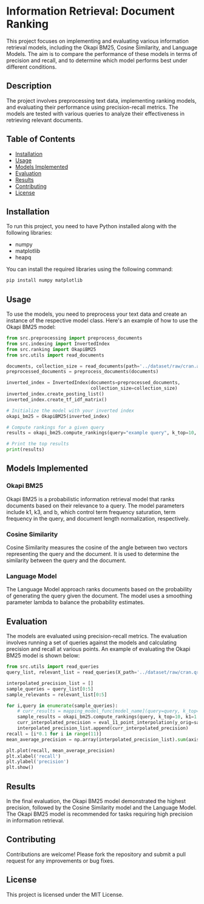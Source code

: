 # Information Retrieval: Document Ranking

This project focuses on implementing and evaluating various information retrieval models, including the Okapi BM25, Cosine Similarity, and Language Models. The aim is to compare the performance of these models in terms of precision and recall, and to determine which model performs best under different conditions.

## Description

The project involves preprocessing text data, implementing ranking models, and evaluating their performance using precision-recall metrics. The models are tested with various queries to analyze their effectiveness in retrieving relevant documents.

## Table of Contents

- [Installation](#installation)
- [Usage](#usage)
- [Models Implemented](#models-implemented)
- [Evaluation](#evaluation)
- [Results](#results)
- [Contributing](#contributing)
- [License](#license)

## Installation

To run this project, you need to have Python installed along with the following libraries:

- numpy
- matplotlib
- heapq

You can install the required libraries using the following command:

```bash
pip install numpy matplotlib
```

## Usage

To use the models, you need to preprocess your text data and create an instance of the respective model class. Here's an example of how to use the Okapi BM25 model:

```python
from src.preprocessing import preprocess_documents
from src.indexing import InvertedIndex
from src.ranking import OkapiBM25
from src.utils import read_documents

documents, collection_size = read_documents(path='../dataset/raw/cran.all.1400')
preprocessed_documents = preprocess_documents(documents)

inverted_index = InvertedIndex(documents=preprocessed_documents,
                               collection_size=collection_size)
inverted_index.create_posting_list()
inverted_index.create_tf_idf_matrix()

# Initialize the model with your inverted index
okapi_bm25 = OkapiBM25(inverted_index)

# Compute rankings for a given query
results = okapi_bm25.compute_rankings(query="example query", k_top=10, k1=1.5, k3=1.5, b=0.75, method='long')

# Print the top results
print(results)
```

## Models Implemented

### Okapi BM25

Okapi BM25 is a probabilistic information retrieval model that ranks documents based on their relevance to a query. The model parameters include k1, k3, and b, which control term frequency saturation, term frequency in the query, and document length normalization, respectively.

### Cosine Similarity

Cosine Similarity measures the cosine of the angle between two vectors representing the query and the document. It is used to determine the similarity between the query and the document.

### Language Model

The Language Model approach ranks documents based on the probability of generating the query given the document. The model uses a smoothing parameter lambda to balance the probability estimates.

## Evaluation

The models are evaluated using precision-recall metrics. The evaluation involves running a set of queries against the models and calculating precision and recall at various points. An example of evaluating the Okapi BM25 model is shown below:

```python
from src.utils import read_queries
query_list, relevant_list = read_queries(X_path='../dataset/raw/cran.qry', y_path='../dataset/raw/cranqrel', n=225)

interpolated_precision_list = []
sample_queries = query_list[0:5]
sample_relevants = relevant_list[0:5]

for i,query in enumerate(sample_queries):
    # curr_results = mapping_model_func[model_name](query=query, k_top=k_top, **model_param)
    sample_results = okapi_bm25.compute_rankings(query, k_top=10, k1=1.5, k3=1.5, b=0.75, method='long')
    curr_interpolated_precision = eval_11_point_interpolation(y_orig=sample_relevants[i], predicted=[doc[1] for doc in sample_results])
    interpolated_precision_list.append(curr_interpolated_precision)
recall = [i*0.1 for i in range(11)]
mean_average_precision = np.array(interpolated_precision_list).sum(axis=0)/len(sample_queries)

plt.plot(recall, mean_average_precision)
plt.xlabel('recall')
plt.ylabel('precision')
plt.show()
```

## Results

In the final evaluation, the Okapi BM25 model demonstrated the highest precision, followed by the Cosine Similarity model and the Language Model. The Okapi BM25 model is recommended for tasks requiring high precision in information retrieval.

## Contributing

Contributions are welcome! Please fork the repository and submit a pull request for any improvements or bug fixes.

## License

This project is licensed under the MIT License.